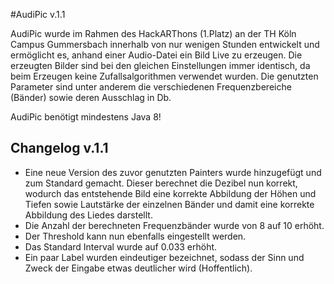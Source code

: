 #AudiPic v.1.1

AudiPic wurde im Rahmen des HackARThons (1.Platz) an der TH Köln Campus Gummersbach innerhalb von nur wenigen Stunden entwickelt
und ermöglicht es, anhand einer Audio-Datei ein Bild Live zu erzeugen. Die erzeugten Bilder sind bei den gleichen Einstellungen
immer identisch, da beim Erzeugen keine Zufallsalgorithmen verwendet wurden. Die genutzten Parameter sind unter anderem
die verschiedenen Frequenzbereiche (Bänder) sowie deren Ausschlag in Db.

AudiPic benötigt mindestens Java 8!

## Changelog v.1.1

- Eine neue Version des zuvor genutzten Painters wurde hinzugefügt und zum Standard gemacht. Dieser berechnet die Dezibel nun
korrekt, wodurch das entstehende Bild eine korrekte Abbildung der Höhen und Tiefen sowie Lautstärke der einzelnen
Bänder und damit eine korrekte Abbildung des Liedes darstellt.
- Die Anzahl der berechneten Frequenzbänder wurde von 8 auf 10 erhöht.
- Der Threshold kann nun ebenfalls eingestellt werden.
- Das Standard Interval wurde auf 0.033 erhöht.
- Ein paar Label wurden eindeutiger bezeichnet, sodass der Sinn und Zweck der Eingabe etwas deutlicher wird (Hoffentlich).